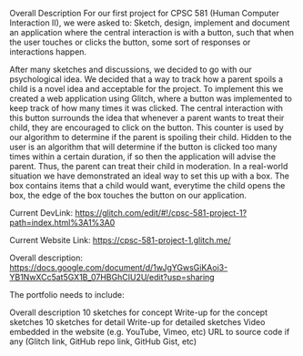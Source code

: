 Overall Description
For our first project for CPSC 581 (Human Computer Interaction II), we were asked to:
Sketch, design, implement and document an application where the central interaction is with a button, such that when the user touches or clicks the button, some sort of responses or interactions happen.

After many sketches and discussions, we decided to go with our psychological idea. We decided that a way to track how a parent spoils a child is a novel idea and acceptable for the project. To implement this we created a web application using Glitch, where a button was implemented to keep track of how many times it was clicked. The central interaction with this button surrounds the idea that whenever a parent wants to treat their child, they are encouraged to click on the button. This counter is used by our algorithm to determine if the parent is spoiling their child. Hidden to the user is an algorithm that will determine if the button is clicked too many times within a certain duration, if so then the application will advise the parent. Thus, the parent can treat their child in moderation. In a real-world situation we have demonstrated an ideal way to set this up with a box. The box contains items that a child would want, everytime the child opens the box, the edge of the box touches the button on our application.

Current DevLink: https://glitch.com/edit/#!/cpsc-581-project-1?path=index.html%3A1%3A0

Current Website Link: https://cpsc-581-project-1.glitch.me/

Overall description: https://docs.google.com/document/d/1wJgYGwsGiKAoi3-YB1NwXCc5at5GX1B_07HBGhCIU2U/edit?usp=sharing

The portfolio needs to include:

Overall description
10 sketches for concept
Write-up for the concept sketches
10 sketches for detail
Write-up for detailed sketches
Video embedded in the website (e.g. YouTube, Vimeo, etc)
URL to source code if any (Glitch link, GitHub repo link, GitHub Gist, etc)

